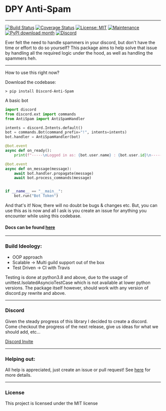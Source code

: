 # DPY Anti-Spam
---

[![Build Status](https://travis-ci.com/Skelmis/DPY-Anti-Spam.svg?branch=master)](https://travis-ci.com/Skelmis/DPY-Anti-Spam)
[![Coverage Status](https://coveralls.io/repos/github/Skelmis/DPY-Anti-Spam/badge.svg?branch=master)](https://coveralls.io/github/Skelmis/DPY-Anti-Spam?branch=master)
[![License: MIT](https://img.shields.io/badge/License-MIT-yellow.svg)](https://opensource.org/licenses/MIT)
[![Maintenance](https://img.shields.io/badge/Maintained%3F-yes-green.svg)](https://github.com/Skelmis/DPY-Anti-Spam/graphs/commit-activity)
[![PyPI download month](https://img.shields.io/pypi/dm/Discord-Anti-Spam.svg)](https://pypi.python.org/pypi/Discord-Anti-Spam/)
[![Discord](https://img.shields.io/discord/780784732484141077.svg?label=&logo=discord&logoColor=ffffff&color=7389D8&labelColor=6A7EC2)](https://discord.gg/BqPNSH2jPg)

Ever felt the need to handle spammers in your discord, but don't have the time or effort to do so yourself? 
This package aims to help solve that issue by handling all the required logic under the hood, as well as handling the spammers heh.

---
How to use this right now?

Download the codebase:
```
> pip install Discord-Anti-Spam
```

A basic bot
```python
import discord
from discord.ext import commands
from AntiSpam import AntiSpamHandler

intents = discord.Intents.default()
bot = commands.Bot(command_prefix="!", intents=intents)
bot.handler = AntiSpamHandler(bot)

@bot.event
async def on_ready():
    print(f"-----\nLogged in as: {bot.user.name} : {bot.user.id}\n-----")

@bot.event
async def on_message(message):
    await bot.handler.propagate(message)
    await bot.process_commands(message)


if __name__ == "__main__":
    bot.run("Bot Token")
```

And that's it!
Now, there will no doubt be bugs & changes etc. But, you can use this as is now and all I ask is you create an issue for anything you encounter while using this codebase.

#### Docs can be found [here](https://dpy-anti-spam.readthedocs.io/en/latest/?)

---

### Build Ideology:
- OOP approach 
- Scalable -> Multi guild support out of the box
- Test Driven -> CI with Travis

Testing is done at python3.8 and above, due to the usage of unittest.IsolatedAsyncioTestCase which
is not available at lower python versions. The package itself however, should work with
any version of discord.py rewrite and above.

---

### Discord

Given the steady progress of this library I decided to create a discord.
Come checkout the progress of the next release, give us ideas for what we should add, etc...

[Discord Invite](https://discord.gg/BqPNSH2jPg)

---

### Helping out:
All help is appreciated, just create an issue or pull request!
See [here](https://github.com/Skelmis/DPY-Anti-Spam/blob/master/CONTRIBUTING.md) for more details.

---

### License
This project is licensed under the MIT license